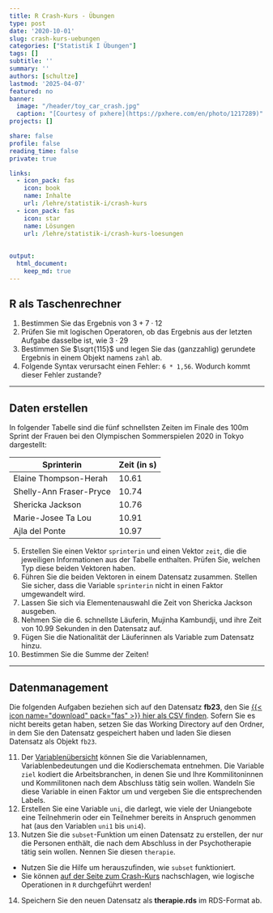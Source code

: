 ```yaml
---
title: R Crash-Kurs - Übungen
type: post
date: '2020-10-01'
slug: crash-kurs-uebungen
categories: ["Statistik I Übungen"]
tags: []
subtitle: ''
summary: ''
authors: [schultze]
lastmod: '2025-04-07'
featured: no
banner:
  image: "/header/toy_car_crash.jpg"
  caption: "[Courtesy of pxhere](https://pxhere.com/en/photo/1217289)"
projects: []

share: false
profile: false
reading_time: false
private: true

links:
  - icon_pack: fas
    icon: book
    name: Inhalte
    url: /lehre/statistik-i/crash-kurs
  - icon_pack: fas
    icon: star
    name: Lösungen
    url: /lehre/statistik-i/crash-kurs-loesungen
    
    
output:
  html_document:
    keep_md: true
---
```




## R als Taschenrechner

1. Bestimmen Sie das Ergebnis von $3 + 7 \cdot 12$
2. Prüfen Sie mit logischen Operatoren, ob das Ergebnis aus der letzten Aufgabe dasselbe ist, wie $3 \cdot 29$
3. Bestimmen Sie $\sqrt{115}$ und legen Sie das (ganzzahlig) gerundete Ergebnis in einem Objekt namens `zahl` ab.
4. Folgende Syntax verursacht einen Fehler: `6 * 1,56`. Wodurch kommt dieser Fehler zustande?

***

## Daten erstellen

In folgender Tabelle sind die fünf schnellsten Zeiten im Finale des 100m Sprint der Frauen bei den Olympischen Sommerspielen 2020 in Tokyo dargestellt:

Sprinterin | Zeit (in s)
------ | -----------
Elaine Thompson-Herah | 10.61
Shelly-Ann Fraser-Pryce | 10.74
Shericka Jackson | 10.76
Marie-Josee Ta Lou | 10.91
Ajla del Ponte | 10.97

5. Erstellen Sie einen Vektor `sprinterin` und einen Vektor `zeit`, die die jeweiligen Informationen aus der Tabelle enthalten. Prüfen Sie, welchen Typ diese beiden Vektoren haben.
6. Führen Sie die beiden Vektoren in einem Datensatz zusammen. Stellen Sie sicher, dass die Variable `sprinterin` nicht in einen Faktor umgewandelt wird.
7. Lassen Sie sich via Elementenauswahl die Zeit von Shericka Jackson ausgeben.
8. Nehmen Sie die 6. schnellste Läuferin, Mujinha Kambundji, und ihre Zeit von  10.99 Sekunden in den Datensatz auf.
9. Fügen Sie die Nationalität der Läuferinnen als Variable zum Datensatz hinzu.
10. Bestimmen Sie die Summe der Zeiten!

***

## Datenmanagement

Die folgenden Aufgaben beziehen sich auf den Datensatz **fb23**, den Sie [{{< icon name="download" pack="fas" >}} hier als CSV finden](/daten/fb23.csv). Sofern Sie es nicht bereits getan haben, setzen Sie das Working Directory auf den Ordner, in dem Sie den Datensatz gespeichert haben und laden Sie diesen Datensatz als Objekt `fb23`.

11. Der [Variablenübersicht](/lehre/statistik-i/variablen.pdf) können Sie die Variablennamen, Variablenbedeutungen und die Kodierschemata entnehmen. Die Variable `ziel` kodiert die Arbeitsbranchen, in denen Sie und Ihre Kommilitoninnen und Kommilitonen nach dem Abschluss tätig sein wollen. Wandeln Sie diese Variable in einen Faktor um und vergeben Sie die entsprechenden Labels.
12. Erstellen Sie eine Variable `uni`, die darlegt, wie viele der Uniangebote eine Teilnehmerin oder ein Teilnehmer bereits in Anspruch genommen hat (aus den Variablen `uni1` bis `uni4`).
13. Nutzen Sie die `subset`-Funktion um einen Datensatz zu erstellen, der nur die Personen enthält, die nach dem Abschluss in der Psychotherapie tätig sein wollen. Nennen Sie diesen `therapie`.
  + Nutzen Sie die Hilfe um herauszufinden, wie `subset` funktioniert.
  + Sie können [auf der Seite zum Crash-Kurs](/lehre/statistik-i/crash-kurs) nachschlagen, wie logische Operationen in `R` durchgeführt werden!
14. Speichern Sie den neuen Datensatz als **therapie.rds** im RDS-Format ab.
